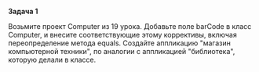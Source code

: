 **Задача 1**

Возьмите проект Computer из 19 урока. Добавьте поле barCode в класс Computer, и внесите соответствующие этому коррективы, включая переопределение метода equals. Создайте аппликацию "магазин компьютерной техники", по аналогии с аппликацией "библиотека", которую делали в классе.